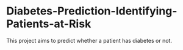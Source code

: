 # Diabetes-Prediction-Identifying-Patients-at-Risk
This project aims to predict whether a patient has diabetes or not.

